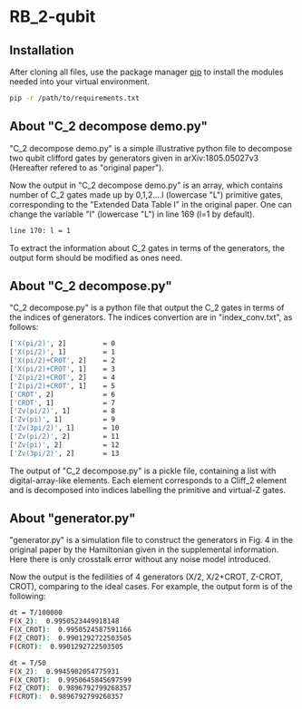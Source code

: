 # RB_2-qubit
## Installation

After cloning all files, use the package manager [pip](https://pip.pypa.io/en/stable/) to install the modules needed into your virtual environment.

```bash
pip -r /path/to/requirements.txt
```

## About "C_2 decompose demo.py"

"C_2 decompose demo.py" is a simple illustrative python file to decompose two qubit clifford gates by generators given in arXiv:1805.05027v3 (Hereafter refered to as "original paper").

Now the output in "C_2 decompose demo.py" is an array, which contains number of C_2 gates made up by 0,1,2....l (lowercase "L") primitive gates, corresponding to the "Extended Data Table I" in the original paper. One can change the variable "l" (lowercase "L") in line 169 (l=1 by default).

```bash
line 170: l = 1
```

To extract the information about C_2 gates in terms of the generators, the output form should be modified as ones need.

## About "C_2 decompose.py"

"C_2 decompose.py" is a python file that output the C_2 gates in terms of the indices of generators. The indices convertion are in "index_conv.txt", as follows:

```bash
['X(pi/2)', 2]         = 0
['X(pi/2)', 1]         = 1
['X(pi/2)+CROT', 2]    = 2
['X(pi/2)+CROT', 1]    = 3
['Z(pi/2)+CROT', 2]    = 4
['Z(pi/2)+CROT', 1]    = 5
['CROT', 2]            = 6
['CROT', 1]            = 7
['Zv(pi/2)', 1]        = 8
['Zv(pi)', 1]          = 9
['Zv(3pi/2)', 1]       = 10
['Zv(pi/2)', 2]        = 11
['Zv(pi)', 2]          = 12
['Zv(3pi/2)', 2]       = 13
```

The output of "C_2 decompose.py" is a pickle file, containing a list with digital-array-like elements. Each element corresponds to a Cliff_2 element and is decomposed into indices labelling the primitive and virtual-Z gates.

## About "generator.py"

"generator.py" is a simulation file to construct the generators in Fig. 4 in the original paper by the Hamiltonian given in the supplemental information. Here there is only crosstalk error without any noise model introduced.

Now the output is the fedilities of 4 generators (X/2, X/2+CROT, Z-CROT, CROT), comparing to the ideal cases. For example, the output form is of the following:

```bash
dt = T/100000
F(X_2):  0.9950523449918148
F(X_CROT):  0.9950524587591166
F(Z_CROT):  0.9901292722503505
F(CROT):  0.9901292722503505

dt = T/50
F(X_2):  0.9945902054775931
F(X_CROT):  0.9950645845697599
F(Z_CROT):  0.9896792799268357
F(CROT):  0.9896792799268357
```
